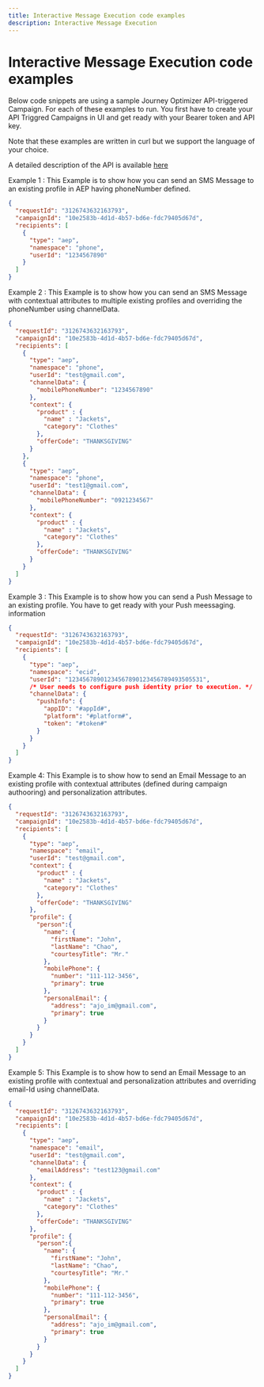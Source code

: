 ```yaml
---
title: Interactive Message Execution code examples
description: Interactive Message Execution
--- 
```


# Interactive Message Execution code examples

Below code snippets are using a sample Journey Optimizer API-triggered Campaign.
For each of these examples to run. You first have to create your API Triggred Campaigns in UI and get ready with your Bearer token and API key. 

Note that these examples are written in curl but we support the language of your choice.

A detailed description of the API is available [here](https://developer.adobe.com/journey-optimizer-apis/references/messaging/)


<summary>Example 1 : This Example is to show how you can send an SMS Message to an existing profile in AEP having phoneNumber defined.</summary>
<p>

```json
{
  "requestId": "3126743632163793",
  "campaignId": "10e2583b-4d1d-4b57-bd6e-fdc79405d67d",
  "recipients": [
    {
      "type": "aep",
      "namespace": "phone",
      "userId": "1234567890"
    }
  ]
}
```
</p>



<summary>Example 2 : This Example is to show how you can send an SMS Message with contextual attributes to multiple existing profiles and overriding the phoneNumber using channelData.</summary>
<p>

```json
{
  "requestId": "3126743632163793",
  "campaignId": "10e2583b-4d1d-4b57-bd6e-fdc79405d67d",
  "recipients": [
    {
      "type": "aep",
      "namespace": "phone",
      "userId": "test@gmail.com",
      "channelData": {
        "mobilePhoneNumber": "1234567890"
      },
      "context": {
        "product" : {
          "name" : "Jackets",
          "category": "Clothes"
        },
        "offerCode": "THANKSGIVING"
      }
    },
    {
      "type": "aep",
      "namespace": "phone",
      "userId": "test1@gmail.com",
      "channelData": {
        "mobilePhoneNumber": "0921234567"
      },
      "context": {
        "product" : {
          "name" : "Jackets",
          "category": "Clothes"
        },
        "offerCode": "THANKSGIVING"
      }
    }
  ]
}
```
</p>



<summary>Example 3 : This Example is to show how you can send a Push Message to an existing profile. You have to get ready with your Push meessaging. information </summary>

<p>

```json
{
  "requestId": "3126743632163793",
  "campaignId": "10e2583b-4d1d-4b57-bd6e-fdc79405d67d",
  "recipients": [
    {
      "type": "aep",
      "namespace": "ecid",
      "userId": "12345678901234567890123456789493505531",
      /* User needs to configure push identity prior to execution. */
      "channelData": {
        "pushInfo": {
          "appID": "#appId#",
          "platform": "#platform#",
          "token": "#token#"
        }
      }
    }
  ]
}
```
</p>


<summary>Example 4: This Example is to show how to send an Email Message to an existing profile with contextual attributes (defined during campaign authooring) and personalization attributes. </summary>
<p>

```json
{
  "requestId": "3126743632163793",
  "campaignId": "10e2583b-4d1d-4b57-bd6e-fdc79405d67d",
  "recipients": [
    {
      "type": "aep",
      "namespace": "email",
      "userId": "test@gmail.com",
      "context": {
        "product" : {
          "name" : "Jackets",
          "category": "Clothes"
        },
        "offerCode": "THANKSGIVING"
      },
      "profile": {
        "person":{
          "name": {
            "firstName": "John",
            "lastName": "Chao",
            "courtesyTitle": "Mr."
          },
          "mobilePhone": {
            "number": "111-112-3456",
            "primary": true
          },
          "personalEmail": {
            "address": "ajo_im@gmail.com",
            "primary": true
          }
        }
      }
    }
  ]
}
```
</p>


<summary>Example 5: This Example is to show how to send an Email Message to an existing profile with contextual and personalization attributes and overriding email-Id using channelData. </summary>
<p>

```json
{
  "requestId": "3126743632163793",
  "campaignId": "10e2583b-4d1d-4b57-bd6e-fdc79405d67d",
  "recipients": [
    {
      "type": "aep",
      "namespace": "email",
      "userId": "test@gmail.com",
      "channelData": {
        "emailAddress": "test123@gmail.com"
      },
      "context": {
        "product" : {
          "name" : "Jackets",
          "category": "Clothes"
        },
        "offerCode": "THANKSGIVING"
      },
      "profile": {
        "person":{
          "name": {
            "firstName": "John",
            "lastName": "Chao",
            "courtesyTitle": "Mr."
          },
          "mobilePhone": {
            "number": "111-112-3456",
            "primary": true
          },
          "personalEmail": {
            "address": "ajo_im@gmail.com",
            "primary": true
          }
        }
      }
    }
  ]
}
```
</p>
